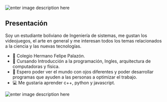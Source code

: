 ![enter image description here](https://i.ibb.co/pvyqD3n/km-20220816-108-1660681660761.gif)
## Presentación
Soy un estudiante boliviano de Ingeniería de sistemas, me gustan los videojuegos, el arte en general y me interesan todos los temas relacionados a la ciencia y las nuevas tecnologías.

- 🏫 Colegio Hermano Felipe Palazón.
- 📓 Cursando Introducción a la programación, Ingles, arquitectura de computadoras y física.
- 🌟 Espero poder ver el mundo con ojos diferentes y poder desarrollar programas que ayuden a las personas a optimizar el trabajo.
- 💻 Me gustaria aprender c++, python y javascript.

![enter image description here](https://m4d0t5uk1.carrd.co/assets/images/image03.gif?v=88f9b810)
                                               
